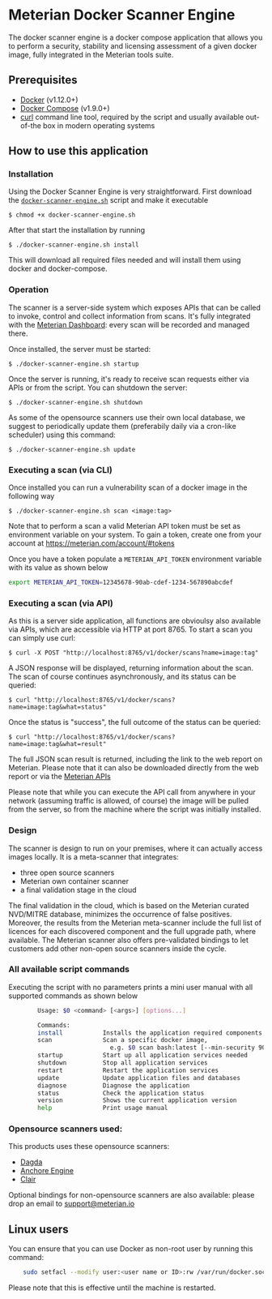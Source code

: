 # Meterian Docker Scanner Engine

The docker scanner engine is a docker compose application that allows you to perform a security, stability and licensing assessment of a given docker image, fully integrated in the Meterian tools suite.

## Prerequisites
- [Docker](https://docs.docker.com/install/linux/docker-ce/ubuntu/#install-using-the-convenience-script) (v1.12.0+)
- [Docker Compose](https://docs.docker.com/compose/install/#install-compose-on-linux-systems) (v1.9.0+)
- [curl](https://curl.se/) command line tool, required by the script and usually available out-of-the box in modern operating systems

## How to use this application

### Installation
Using the Docker Scanner Engine is very straightforward. First download the [`docker-scanner-engine.sh`](https://raw.githubusercontent.com/MeterianHQ/docker-scanner-engine/master/docker-scanner-engine.sh) script and make it executable

    $ chmod +x docker-scanner-engine.sh

After that start the installation by running

    $ ./docker-scanner-engine.sh install

This will download all required files needed and will install them using docker and docker-compose. 


### Operation
The scanner is a server-side system which exposes APIs that can be called to invoke, control and collect information from scans. It's fully integrated with the [Meterian Dashboard](https://www.meterian.com/dashboard/): every scan will be recorded and managed there. 

Once installed, the server must be started:

    $ ./docker-scanner-engine.sh startup

Once the server is running, it's ready to receive scan requests either via APIs or from the script. You can shutdown the server:

    $ ./docker-scanner-engine.sh shutdown
    
As some of the opensource scanners use their own local database, we suggest to periodically update them (preferabily daily via a cron-like scheduler) using this command:

    $ ./docker-scanner-engine.sh update    

### Executing a scan (via CLI)
Once installed you can run a vulnerability scan of a docker image in the following way

    $ ./docker-scanner-engine.sh scan <image:tag>

Note that to perform a scan a valid Meterian API token must be set as environment variable on your system. To gain a token, create one from your account at https://meterian.com/account/#tokens

Once you have a token populate a `METERIAN_API_TOKEN` environment variable with its value as shown below

```bash
export METERIAN_API_TOKEN=12345678-90ab-cdef-1234-567890abcdef
```

### Executing a scan (via API)
As this is a server side application, all functions are obvioulsy also available via APIs, which are accessible via HTTP at port 8765.
To start a scan you can simply use curl:

    $ curl -X POST "http://localhost:8765/v1/docker/scans?name=image:tag"

A JSON response will be displayed, returning information about the scan. The scan of course continues asynchronously, and its status can be queried:

    $ curl "http://localhost:8765/v1/docker/scans?name=image:tag&what=status"

Once the status is "success", the full outcome of the status can be queried:

    $ curl "http://localhost:8765/v1/docker/scans?name=image:tag&what=result"
    
The full JSON scan result is returned, including the link to the web report on Meterian. Please note that it can also be downloaded directly from the web report or via the [Meterian APIs](http://api.meterian.com/)   

Please note that while you can execute the API call from anywhere in your network (assuming traffic is allowed, of course) the image will be pulled from the server, so from the machine where the script was initially installed.

### Design
The scanner is design to run on your premises, where it can actually access images locally. It is a meta-scanner that integrates:
- three open source scanners 
- Meterian own container scanner
- a final validation stage in the cloud

The final validation in the cloud, which is based on the Meterian curated NVD/MITRE database, minimizes the occurrence of false positives.  Moreover, the results from the Meterian meta-scanner include the full list of licences for each discovered component and the full upgrade path, where available. The Meterian scanner also offers pre-validated bindings to let customers add other non-open source scanners inside the cycle. 


### All available script commands

Executing the script with no parameters prints a mini user manual with all supported commands as shown below

```bash
        Usage: $0 <command> [<args>] [options...]

        Commands:
        install           Installs the application required components
        scan              Scan a specific docker image,
                            e.g. $0 scan bash:latest [--min-security 90 --min-stability 80 --min-licensing 70] [--pull]
        startup           Start up all application services needed 
        shutdown          Stop all application services
        restart           Restart the application services
        update            Update application files and databases
        diagnose          Diagnose the application
        status            Check the application status
        version           Shows the current application version
        help              Print usage manual
```
### Opensource scanners used:

This products uses these opensource scanners:
- [Dagda](https://github.com/eliasgranderubio/dagda)
- [Anchore Engine](https://github.com/anchore/anchore-engine) 
- [Clair](https://github.com/quay/clair) 

Optional bindings for non-opensource scanners are also available: please drop an email to support@meterian.io

## Linux users
You can ensure that you can use Docker as non-root user by running this command:

```bash
    sudo setfacl --modify user:<user name or ID>:rw /var/run/docker.sock
```

Please note that this is effective until the machine is restarted.

